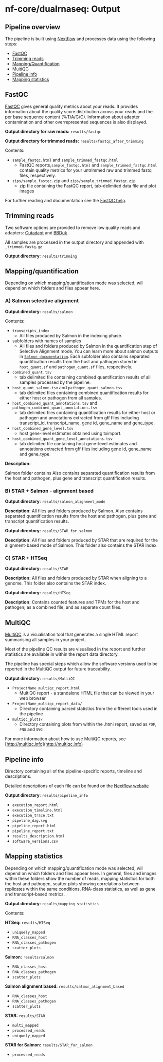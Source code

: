 # nf-core/dualrnaseq: Output

## Pipeline overview

The pipeline is built using [Nextflow](https://www.nextflow.io/) and processes data using the following steps:

* [FastQC](#fastqc)
* [Trimming reads](#trimming-reads)
* [Mapping/Quantification](#mappingquantification)
* [MultiQC](#multiqc)
* [Pipeline info](#pipeline-info)
* [Mapping statistics](#mapping-statistics)

## FastQC

[FastQC](http://www.bioinformatics.babraham.ac.uk/projects/fastqc/) gives general quality metrics about your reads.
It provides information about the quality score distribution across your reads and the per base sequence content (%T/A/G/C).
Information about adapter contamination and other overrepresented sequences is also displayed.

**Output directory for raw reads:** `results/fastqc`

**Output directory for trimmed reads:** `results/fastqc_after_trimming`

Contents:

* `sample_fastqc.html` and `sample_trimmed_fastqc.html`
  * FastQC reports,`sample_fastqc.html` and  `sample_trimmed_fastqc.html` contain quality metrics for your untrimmed raw and trimmed fastq files, respectively. 
* `zips/sample_fastqc.zip` and `zips/sample_trimmed_fastqc.zip`
  * zip file containing the FastQC report, tab-delimited data file and plot images

For further reading and documentation see the [FastQC help](http://www.bioinformatics.babraham.ac.uk/projects/fastqc/Help/).

## Trimming reads

Two software options are provided to remove low quality reads and adapters: [Cutadapt](https://cutadapt.readthedocs.io/en/stable/) and [BBDuk](https://jgi.doe.gov/data-and-tools/bbtools/bb-tools-user-guide/bbduk-guide/).

All samples are processed in the output directory and appended with `_trimmed.fastq.gz`

**Output directory:** `results/trimming`

## Mapping/quantification

Depending on which mapping/quantification mode was selected, will depend on which folders and files appear here.

### A) Salmon selective alignment

**Output directory:** `results/salmon`

Contents:
* `transcripts_index`
  * All files produced by Salmon in the indexing phase.
* subfolders with names of samples
  * All files and folders produced by Salmon in the quantification step of Selective Alignment mode. You can learn more about salmon outputs in [`Salmon documentation`](https://salmon.readthedocs.io/en/latest/file_formats.html#fileformats). Each subfolder also contains separated quantification results from the host and pathogen stored in `host_quant.sf` and `pathogen_quant.sf` files, respectively. 
* `combined_quant.tsv` 
  * tab delimited file containing combined quantification results of all samples processed by the pipeline. 
* `host_quant_salmon.tsv` and `pathogen_quant_salmon.tsv`
  * tab delimited files containing combined quantification results for either host or pathogen from all samples.
* `host_combined_quant_annotations.tsv` and `pathogen_combined_quant_annotations.tsv`
  * tab delimited files containing quantification results for either host or pathogen and annotations extracted from gff files including transcript_id, transcript_name, gene id, gene_name and	gene_type.
* `host_combined_gene_level.tsv`
  * host gene-level estimates obtained using tximport.
* `host_combined_quant_gene_level_annotations.tsv`
  * tab delimited file containing host gene-level estimates and annotations extracted from gff files including gene id, gene_name and	gene_type.


**Description:** 

Salmon folder contains 
Also contains separated quantification results from the host and pathogen,
plus gene and transcript quantification results.

### B) STAR + Salmon - alignment based

**Output directory:** `results/salmon_alignment_mode`

**Description:** All files and folders produced by Salmon. Also contains separated quantification results from the host and pathogen,
plus gene and transcript quantification results.

**Output directory:** `results/STAR_for_salmon`

**Description:** All files and folders produced by STAR that are required for the alignment-based mode of Salmon. This folder also contains the STAR index.

### C) STAR + HTSeq

**Output directory:** `results/STAR`

**Description:** All files and folders produced by STAR when aligning to a genome. This folder also contains the STAR index.

**Output directory:** `results/HTSeq`

**Description:** Contains counted features and TPMs for the host and pathogen; as a combined file, and as separate count files.

## MultiQC

[MultiQC](http://multiqc.info) is a visualisation tool that generates a single HTML report summarising all samples in your project.

Most of the pipeline QC results are visualised in the report and further statistics are available in within the report data directory.

The pipeline has special steps which allow the software versions used to be reported in the MultiQC output for future traceability.

**Output directory:** `results/MultiQC`

* `ProjectName_multiqc_report.html`
  * MultiQC report - a standalone HTML file that can be viewed in your web browser
* `ProjectName_multiqc_report_data/`
  * Directory containing parsed statistics from the different tools used in the pipeline
* `multiqc_plots/`
  * Directory containing plots from within the .html report, saved as `PDF`, `PNG` and `SVG`

For more information about how to use MultiQC reports, see [http://multiqc.info](http://multiqc.info)

## Pipeline info

Directory containing all of the pipeline-specific reports, timeline and descriptions.

Detailed descriptions of each file can be found on the [Nextflow website](https://www.nextflow.io/docs/latest/tracing.html)

**Output directory:** `results/pipeline_info`

* `execution_report.html`
* `execution_timeline.html`
* `execution_trace.txt`
* `pipeline_dag.svg`
* `pipeline_report.html`
* `pipeline_report.txt`
* `results_description.html`
* `software_versions.csv`

## Mapping statistics

Depending on which mapping/quantification mode was selected, will depend on which folders and files appear here.
In general, files and images within these folders show the number of reads, mapping statistics for both the host and pathogen,
scatter plots showing correlations between replicates within the same conditions, RNA-class statistics, as well as gene and transcript-based metrics.

**Output directory:** `results/mapping_statistics`

Contents:

**HTSeq:** `results/HTSeq`

* `uniquely_mapped`
* `RNA_classes_host`
* `RNA_classes_pathogen`
* `scatter_plots`

**Salmon:** `results/salmon`

* `RNA_classes_host`
* `RNA_classes_pathogen`
* `scatter_plots`

 **Salmon alignment based:** `results/salmon_alignment_based`

* `RNA_classes_host`
* `RNA_classes_pathogen`
* `scatter_plots`

 **STAR:** `results/STAR`

* `multi_mapped`
* `processed_reads`
* `uniquely_mapped`

**STAR for Salmon:** `results/STAR_for_salmon`

* `processed_reads`
